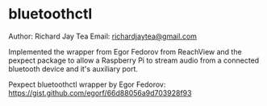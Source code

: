 # bluetoothctl

Author: Richard Jay Tea
Email: richardjaytea@gmail.com

Implemented the wrapper from Egor Fedorov from ReachView and the pexpect package to allow a Raspberry Pi to stream audio from a connected bluetooth device and it's auxiliary port.

Pexpect bluetoothctl wrapper by Egor Fedorov: 
https://gist.github.com/egorf/66d88056a9d703928f93
